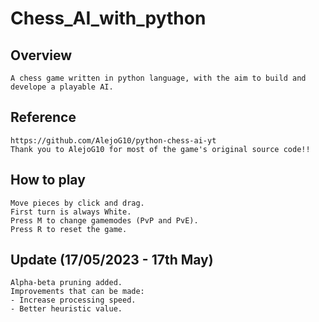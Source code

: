 # Chess_AI_with_python
  ## Overview
    A chess game written in python language, with the aim to build and develope a playable AI.
  ## Reference
    https://github.com/AlejoG10/python-chess-ai-yt
    Thank you to AlejoG10 for most of the game's original source code!!
  ## How to play
    Move pieces by click and drag.
    First turn is always White.
    Press M to change gamemodes (PvP and PvE).
    Press R to reset the game.
  ## Update (17/05/2023 - 17th May)
    Alpha-beta pruning added.
    Improvements that can be made:
    - Increase processing speed.
    - Better heuristic value.
